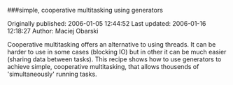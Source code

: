###simple, cooperative multitasking using generators

Originally published: 2006-01-05 12:44:52
Last updated: 2006-01-16 12:18:27
Author: Maciej Obarski

Cooperative multitasking offers an alternative to using threads. It can be harder to use in some cases (blocking IO) but in other it can be much easier (sharing data between tasks). This recipe shows how to use generators to achieve simple, cooperative multitasking, that allows thousends of 'simultaneously' running tasks.